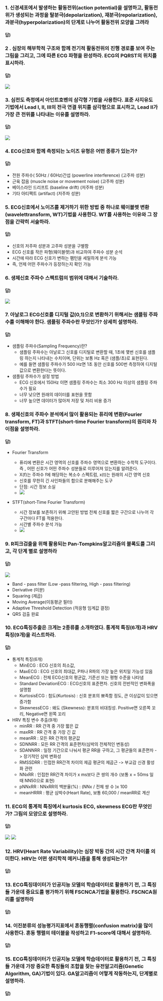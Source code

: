 ### 1. 신경세포에서 발생하는 활동전위(action potential)을 설명하고, 활동전위가 생성되는 과정을 탈분극(depolarization), 재분극(repolarization), 과분극(hyperpolarization)의 단계로 나누어 활동전위 모양을 그려라
#### 답)

### 2 . 심장의 해부학적 구조와 함께 전기적 활동전위의 진행 경로를 보여 주는 그림을 그리고, 그에 따른 ECG 파형을 완성하라. ECG의 PQRST의 위치를 표시하라.
#### 답)
<img src="images/cardioImage.png">

### 3. 심전도 측정에서 아인트호벤의 삼각형 기법을 사용한다. 표준 사지유도 기법에서 Lead I, II, III의 전극 연결 위치를 삼각형으로 표시하고, Lead II가 가장 큰 전위를 나타내는 이유를 설명하라.
#### 답)
<img src="images/leadImage.png">

### 4. ECG신호와 함께 측정되는 노이즈 유형은 어떤 종류가 있는가?
#### 답)
- 전원 주파수( 50Hz / 60Hz)간섭 (powerline interference)  (고주파 성분)
- 근육 잡음 (muscle noise or movement noise) (고주파 성분)
- 베이스라인 드리프트 (baseline drift) (저주파 성분)
- 기타 아티팩트 (artifact) (저주파 성분)

### 5. ECG신호에서 노이즈를 제거하기 위한 방법 중 하나로 웨이블렛 변환(wavelettransform, WT)기법을 사용한다. WT를 사용하는 이유와 그 장점을 간략히 서술하라.
#### 답)
- 신호의 저주파 성분과 고주파 성분을 구별함
- ECG 신호를 작은 파형(웨이블렛)과 비교하여 주파수 성분 순석
- 시간에 따라 ECG 신호가 변하는 팸턴을 세밀하게 분석 가능
- 즉, 언제 어떤 주파수가 등장하는지 확인 가능
### 6. 생체신호 주파수 스펙트럼의 범위에 대해서 기술하라.
#### 답)
<img src="images/frequencySpectrum.png">

### 7. 아날로그 ECG신호를 디지털 값(0,1)으로 변환하기 위해서는 샘플링 주파수를 이해해야 한다. 샘플링 주파수란 무엇인가? 상세히 설명하라.
#### 답)
- 샘플링 주파수(Sampling Frequency)란?
    - 샘플링 주파수는 아날로그 신호를 디지털로 변환할 때, 1초에 몇번 신호를 샘플링 하는지 나타내는 수치이며, 단위는 보통 Hz 혹은 (샘플/초)로 표현된다.
    - 예를 들면 샘플링 주파수가 500 Hz면  1초 동안 신호를 500번 측정하여 디지털 값으로 변환한다는 뜻이다.
- 샘플링 주파수가 설정 방법
  - ECG 신호에서 150Hz 이면 샘플링 주파수는 최소 300 Hz 이상의 샘플링 주파수가 필요
  - 너무 낮으면 원래의 데이터를 표현을 못함
  - 너무 높으면 데이터가 많아져 저장 및 처리 비용 증가
### 8. 생체신호의 주파수 분석에서 많이 활용되는 퓨리에 변환(Fourier transform, FT)과 STFT(short-time Fourier transform)의 원리와 차이점을 설명하라.
#### 답)
- Fourier Transform
  - 퓨리에 변환은 시간 영역의 신호를 주파수 영역으로 변환하는 수학적 도구이다. 즉 , 어떤 신호가 어떤 주파수 성분들로 이루어져 있는지를 알려준다.
  - X(f)는 주파수 f에 해당하는 복소수 스펙트럼, x(t)는 원래의 시간 영역 신호
  - 신호를 무한히 긴 사인파들의 합으로 분해해주는 도구
  - 단점: 시간 정보 소실
  - <img src="images/furiTerm.png">

- STFT(short-Time Fourier Transform)
  - 시간 정보를 보존하기 위해 고안된 방법 전체 신호를 짧은 구간으로 나누어 각 구간마다 FT를 적용한다.
  - 시간별 주파수 분석 가능
  - <img src="images/stftImage.png">

### 9. R피크검출을 위해 활용되는 Pan-Tompkins알고리즘의 블록도를 그리고, 각 단계 별로 설명하라
#### 답)
<img src="images/tompkins.png">

- Band - pass filter (Low -pass filtering, High - pass filtering)
- Derivative (미분)
- Squaring (제곱)
- Moving Average(이동평균 필터)
- Adaptive Threshold Detection (적응형 임계값 결정) 
- QRS 검출 완료

### 10. ECG특징추출은 크게는 2종류를 소개하였다. 통계적 특징(6개)과 HRV특징(9개)을 리스트하라.
#### 답)
- 통계적 특징(6개)
  - MinECG : ECG 신호의 최소값, 
  - MaxECG : ECG 신호의 최대값, P파나 R파의 가장 높은 위치일 가능성 있음 
  - MeanECG : 전체 ECG신호의 평균값, 기준선 또는 평형 수준을 나타냄
  - Standard DeviationECG : ECG신호의 표준편차. 신호의 전반적인 변화폭을 설명함
  - KurtosisECG : 첨도(Kurtosis) : 신호 분포의 뾰족함 정도, 큰 이상값이 있으면 증가함
  - SkewnessECG : 왜도 (Skewness): 분포의 비대칭성. Positive면 오른쪽 꼬리, Negative면 왼쪽 꼬리
- HRV 특징 변수 추출(9개)
  - minRR : RR 간격 중 가장 짧은 값
  - maxRR : RR 간격 중 가장 긴 값
  - meanRR : 모든 RR 간격의 평균값
  - SDNNRR : 모든 RR 간격의 표준편차(심박의 전체적인 변동성)
  - SDANNRR : 일정 기간으로 나눠서 평균 RR을 구하고, 그 평균들의 표준편차 -> 장기적인 심박 변화성
  - RMSSDRR : 인접한 RR간격 차이의 제곱 평균의 제곱근 -> 부교감 신경 활성화 관련
  - NNxRR : 인접한 RR간격 차이가 x ms보다 큰 쌍의 개수 (보통 x = 50ms 일 때 NN50으로 표현)
  - pNNxRR : NNxRR의 백분율(%) : (NNx / 전체 쌍 수 )x 100
  - meanHRRR : 평균 심박수(Heart Rate), 보통 60,000 / meanRR로 계산
### 11. ECG의 통계적 특징에서 kurtosis ECG, skewness ECG란 무엇인가? 그림의 모양으로 설명하라.
#### 답)
<img src="images/skewnessECG.png">
<img src = "images/kurtosisECG.png">

### 12. HRV(Heart Rate Variability)는 심장 박동 간의 시간 간격 차이를 의미한다. HRV는 어떤 생리학적 메커니즘을 통해 생성되는가?
#### 답)

### 13. ECG특징데이터가 인공지능 모델의 학습데이터로 활용하기 전, 그 특징들 가운데 중요도를 평가하기 위해 FSCNCA기법을 활용한다. FSCNCA원리를 설명하라
#### 답)

### 14. 이진분류의 성능평가지표에서 혼동행렬(confusion matrix)을 많이 사용한다. 혼동 행렬의 테이블을 작성하고 F1-score에 대해서 설명하라.
#### 답)

### 15. ECG특징데이터가 인공지능 모델에 학습데이터로 활용하기 전, 그 특징들 가운데 가장 중요한 특징들의 조합을 찾는 유전알고리즘(Genetic Algorithm, GA)기법이 있다. GA알고리즘이 어떻게 작동하는지, 단계별로 설명하라.
#### 답)
